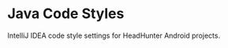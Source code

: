 Java Code Styles
================

IntelliJ IDEA code style settings for HeadHunter Android projects.
